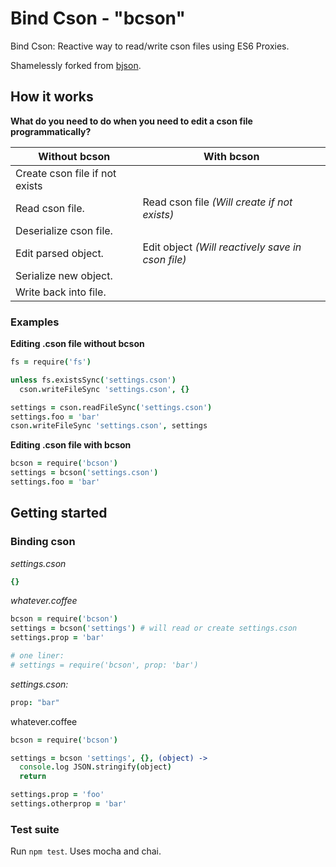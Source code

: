 Bind Cson - "bcson"
===================

Bind Cson: Reactive way to read/write cson files using ES6 Proxies.

Shamelessly forked from [bjson](https://github.com/renatorib/bjson).

How it works
------------

**What do you need to do when you need to edit a cson file programmatically?**

| Without bcson                  | With bcson                                        |
|--------------------------------|---------------------------------------------------|
| Create cson file if not exists |                                                   |
| Read cson file.                | Read cson file *(Will create if not exists)*      |
| Deserialize cson file.         |                                                   |
| Edit parsed object.            | Edit object *(Will reactively save in cson file)* |
| Serialize new object.          |                                                   |
| Write back into file.          |                                                   |

### Examples

**Editing .cson file without bcson**

```coffee
fs = require('fs')

unless fs.existsSync('settings.cson')
  cson.writeFileSync 'settings.cson', {}

settings = cson.readFileSync('settings.cson')
settings.foo = 'bar'
cson.writeFileSync 'settings.cson', settings
```

**Editing .cson file with bcson**

```coffee
bcson = require('bcson')
settings = bcson('settings.cson')
settings.foo = 'bar'
```

Getting started
---------------

### Binding cson

*settings.cson*

```cson
{}
```

*whatever.coffee*

```coffee
bcson = require('bcson')
settings = bcson('settings') # will read or create settings.cson
settings.prop = 'bar'

# one liner:
# settings = require('bcson', prop: 'bar')
```

*settings.cson:*

```cson
prop: "bar"
```

whatever.coffee

```coffee
bcson = require('bcson')

settings = bcson 'settings', {}, (object) ->
  console.log JSON.stringify(object)
  return

settings.prop = 'foo'
settings.otherprop = 'bar'
```

### Test suite

Run `npm test`. Uses mocha and chai.
